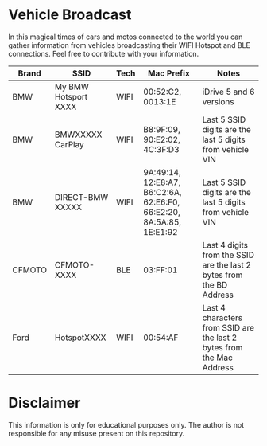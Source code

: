 # Vehicle Broadcast

In this magical times of cars and motos connected to the world you can gather information from vehicles broadcasting their WIFI Hotspot and BLE connections.
Feel free to contribute with your information.

| Brand | SSID | Tech | Mac Prefix | Notes |
| ----- | ---- | ---- | ---------- | ----- |
| BMW | My BMW Hotsport XXXX | WIFI | 00:52:C2, 0013:1E | iDrive 5 and 6 versions |
| BMW | BMWXXXXX CarPlay | WIFI | B8:9F:09, 90:E2:02, 4C:3F:D3 | Last 5 SSID digits are the last 5 digits from vehicle VIN |
| BMW | DIRECT-BMW XXXXX | WIFI | 9A:49:14, 12:E8:A7, B6:C2:6A, 62:E6:F0, 66:E2:20, 8A:5A:85, 1E:E1:92 | Last 5 SSID digits are the last 5 digits from vehicle VIN | 
| CFMOTO | CFMOTO-XXXX | BLE | 03:FF:01 | Last 4 digits from the SSID are the last 2 bytes from the BD Address |
| Ford | HotspotXXXX | WIFI | 00:54:AF | Last 4 characters from SSID are the last 2 bytes from the Mac Address | 

# Disclaimer
This information is only for educational purposes only. The author is not responsible for any misuse present on this repository. 

